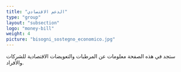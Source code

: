 ```yaml
---
title: "الدعم الاقتصادي"
type: "group"
layout: "subsection"
logo: "money-bill"
weight: 4
picture: "bisogni_sostegno_economico.jpg"
---
```


ستجد في هذه الصفحة معلومات عن المرطبات والتعويضات الاقتصادية للشركات والأفراد.
